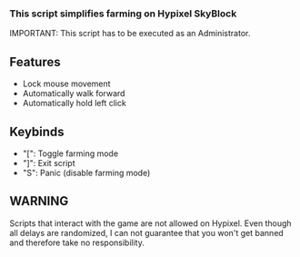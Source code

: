 ### This script simplifies farming on Hypixel SkyBlock

IMPORTANT: This script has to be executed as an Administrator.

## Features

- Lock mouse movement
- Automatically walk forward
- Automatically hold left click

## Keybinds

- "[": Toggle farming mode
- "]": Exit script
- "S": Panic (disable farming mode)

## WARNING

Scripts that interact with the game are not allowed on Hypixel. Even though all delays are randomized, I can not guarantee that you won't get banned and therefore take no responsibility.
